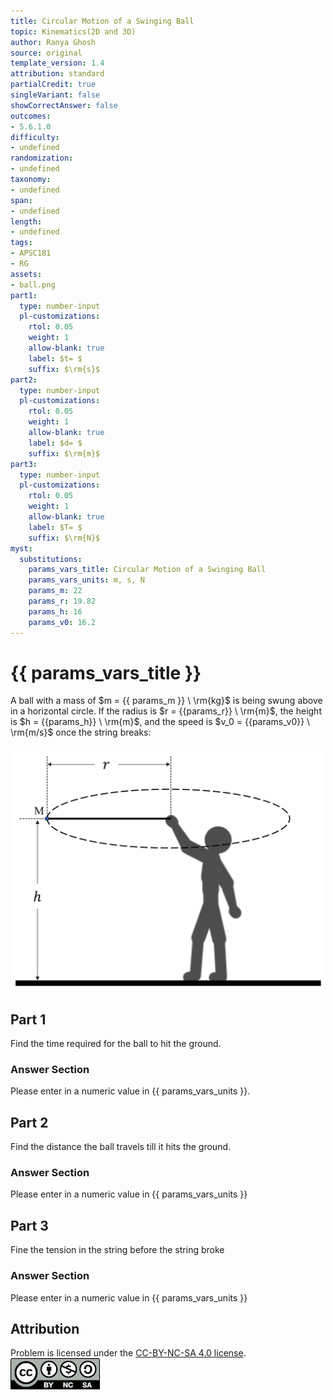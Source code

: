 ```yaml
---
title: Circular Motion of a Swinging Ball
topic: Kinematics(2D and 3D)
author: Ranya Ghosh
source: original
template_version: 1.4
attribution: standard
partialCredit: true
singleVariant: false
showCorrectAnswer: false
outcomes:
- 5.6.1.0
difficulty:
- undefined
randomization:
- undefined
taxonomy:
- undefined
span:
- undefined
length:
- undefined
tags:
- APSC181
- RG
assets:
- ball.png
part1:
  type: number-input
  pl-customizations:
    rtol: 0.05
    weight: 1
    allow-blank: true
    label: $t= $
    suffix: $\rm{s}$
part2:
  type: number-input
  pl-customizations:
    rtol: 0.05
    weight: 1
    allow-blank: true
    label: $d= $
    suffix: $\rm{m}$
part3:
  type: number-input
  pl-customizations:
    rtol: 0.05
    weight: 1
    allow-blank: true
    label: $T= $
    suffix: $\rm{N}$
myst:
  substitutions:
    params_vars_title: Circular Motion of a Swinging Ball
    params_vars_units: m, s, N
    params_m: 22
    params_r: 19.82
    params_h: 16
    params_v0: 16.2
---
```

# {{ params_vars_title }}
A ball with a mass of $m = {{ params_m }} \ \rm{kg}$ is being swung above in a horizontal circle.
If the radius is $r = {{params_r}} \ \rm{m}$, the height is $h = {{params_h}} \ \rm{m}$, and the speed is $v_0 = {{params_v0}} \ \rm{m/s}$ once the string breaks:

<img src="ball.png" width=800>

## Part 1

Find the time required for the ball to hit the ground.

### Answer Section

Please enter in a numeric value in {{ params_vars_units }}.

## Part 2

Find the distance the ball travels till it hits the ground.

### Answer Section

Please enter in a numeric value in {{ params_vars_units }}

## Part 3

Fine the tension in the string before the string broke

### Answer Section

Please enter in a numeric value in {{ params_vars_units }}

## Attribution

Problem is licensed under the [CC-BY-NC-SA 4.0 license](https://creativecommons.org/licenses/by-nc-sa/4.0/).<br> ![The Creative Commons 4.0 license requiring attribution-BY, non-commercial-NC, and share-alike-SA license.](https://raw.githubusercontent.com/firasm/bits/master/by-nc-sa.png)